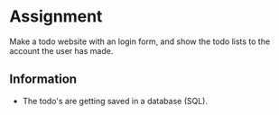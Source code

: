 # Assignment

Make a todo website with an login form, and show the todo lists to the account the user has made.

## Information
* The todo's are getting saved in a database (SQL).
